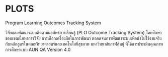 # PLOTS
Program Learning Outcomes Tracking System

วิจัยและพัฒนาระบบติดตามผลลัพธ์การเรียนรู้ (PLO Outcome Tracking System) โดยศึกษาขอบเขตเนื้อหาการวิจัย การเลือกเครื่องมือในการพัฒนา ตลอดจนการพัฒนาระบบเพื่อนำไปใช้งานจริงกับหลักสูตรในคณะวิทยาศาสตร์และเทคโนโลยีสุขภาพ มหาวิทยาลัยกาฬสินธุ์ ที่ใช้การประเมินคุณภาพการศึกษาแบบ AUN QA Version 4.0